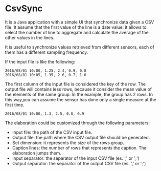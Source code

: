 # CsvSync

It is a Java application with a simple UI that synchronize data given a CSV
file. It assume that the first value of the line is a date value: it allows to
select the number of line to aggregate and calculate the average of the other
values in the lines.

It is useful to synchronize values retrieved from different sensors, each of
them has a different sampling frequency.

If the input file is like the following:
``` CSV
2016/08/01 10:00, 1.25, 2.4, 0.9, 0.8
2016/08/01 10:05, 1.35, 2.6, 0.7, 1.0
```
The first column of the input file is considered the key of the row. The output
file will contains less rows, because it consider the mean value of the elements
of the same group. In the example, the group has 2 rows. In this way,you can
assume the sensor has done only a single measure at the first time.
``` CSV
2016/08/01 10:00, 1.3, 2.5, 0.8, 0.9
```

The elaboration could be customized through the following parameters:

* Input file: the path of the CSV input file.
* Output file: the path where the CSV output file should be generated.
* Set dimension: it represents the size of the rows group.
* Caption lines: the number of rows that represents the caption. The elaboration jumps them.
* Input separator: the separator of the input CSV file (es. ',' or ';')
* Output separator: the separator of the output CSV file (es. ',' or ';')
